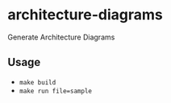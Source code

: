 # architecture-diagrams
Generate Architecture Diagrams

## Usage
* `make build`
* `make run file=sample`
